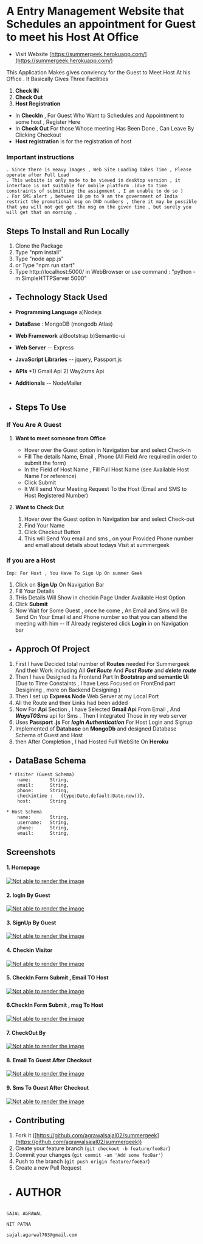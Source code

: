 
## 


# A Entry Management Website that Schedules an appointment for Guest to meet his Host At Office 

  

* Visit Website  [https://summergeek.herokuapp.com/](https://summergeek.herokuapp.com/) 

This Application Makes gives conviency for the Guest to Meet Host At his Office .
It Basically Gives Three Facilities 
1) **Check IN**
2) **Check Out**
3) **Host Registration**

*  In **CheckIn** , For Guest Who Want to Schedules and Appointment to some host , Register Here
* In **Check Out**  For those Whose meeting Has Been Done , Can Leave By Clicking Checkout
*  **Host registration** is for the registration of host
    

### Important instructions 

```
. Since there is Heavy Images , Web Site Loading Takes Time , Please operate after Full Load
. This website is only made to be viewed in desktop version , it interface is not suitable for mobile platform .(due to time constraints of submitting the assignment , I am unable to do so )
. For SMS alert , between 10 pm to 9 am the government of India restrict the promotional msg on DND numbers , there it may be possible that you will not get get the msg on the given time , but surely you will get that on morning .
```

  

## Steps To Install and Run Locally

1) Clone the Package
2) Type "npm install"
3) Type "node app.js"
4) or Type "npm run start"
5) Type http://localhost:5000/ in WebBrowser or use command : "python -m SimpleHTTPServer 5000"



* ## Technology Stack Used
* **Programming Language**
   a)Nodejs

* **DataBase** : MongoDB  (mongodb Atlas)
* **Web Framework**
  a)Bootstrap 
  b)Semantic-ui

* **Web Server** -- Express
* **JavaScript Libraries** -- jquery, Passport.js
* **APIs** 
*1) Gmail Api 2)   Way2sms Api

* **Additionals** -- NodeMailer
```
```
* ## Steps To Use 

### If You Are A Guest 
   
 1) **Want to meet someone from Office** 
	* Hover over the Guest option in Navigation bar and select Check-in
   	* Fill The details Name, Email , Phone (All Field Are required in order to submit the form)
   	* In the Field of Host Name , Fill Full Host Name (see Available Host Name For reference)
   	* Click Submit
    * It Will send Your Meeting Request To the Host (Email and SMS to Host Registered Number)
    
   2) **Want to Check Out**
       1) Hover over the Guest option in Navigation bar and select Check-out
       2) Find Your Name
       3) Click Checkout Button
       4) This will Send You email and sms , on your Provided Phone number and email about details about todays Visit at summergeek

###  If you are a Host
```
Imp: For Host , You Have To Sign Up On summer Geek
 ```
 1) Click on **Sign Up** On Navigation Bar
 2) Fill Your Details
 3) THis Details Will Show in checkin Page Under Available Host Option
 4) Click **Submit**
 5) Now Wait for Some Guest , once he come , An Email and Sms will Be Send On Your Email id and Phone number so that you can attend the meeting with him
 -- If Already registered click **Login** in on Navigation bar


 * ## Approch Of Project
1) First I have Decided total number of **Routes** needed For Summergeek And their Work including All ***Get Route*** And ***Post Route*** and ***delete route***
2) Then I have Designed its Frontend Part In **Bootstrap and semantic Ui** (Due to Time Constaints , I have Less Focused on FrontEnd part Desigining , more on Backend Designing )
3) Then I set up **Express Node** Web Server at my Local Port
4) All the Route and their Links had been added
5) Now For **Api** Section , I have Selected **Gmail Api**  From Email , And ***WaysT0Sms*** api for Sms . Then I integrated Those in my web server
6) Uses **Passport .js** For ***login Authentication*** For Host Login and Signup
7) Implemented of **Database** on **MongoDb** and designed Database Schema of Guest and Host 
8) then After Completion , I had Hosted Full WebSite On **Heroku**
  
 * ## DataBase Schema
```
 * Visiter (Guest Schema)
	name:		String,
	email:		String,
	phone:		String,
	checkintime : 	{type:Date,default:Date.now()},	
	host:		String

* Host Schema
	name:		String,
	username:	String,
	phone:		String,
	email:		String,
```

## Screenshots



#### 1. Homepage


[![Not able to render the image](https://raw.githubusercontent.com/agrawalsajal02/summergeek/master/public/screenshots/front.png)](https://raw.githubusercontent.com/agrawalsajal02/summergeek/master/public/screenshots/front.png)




#### 2. logIn By Guest

[![Not able to render the image](https://github.com/agrawalsajal02/summergeek/blob/master/public/screenshots/login.png)](https://github.com/agrawalsajal02/summergeek/blob/master/public/screenshots/login.png)



#### 3. SignUp By Guest



[![Not able to render the image](https://github.com/agrawalsajal02/summergeek/blob/master/public/screenshots/register.png)](https://github.com/agrawalsajal02/summergeek/blob/master/public/screenshots/register.png)




#### 4. Checkin Visitor

[![Not able to render the image](https://raw.githubusercontent.com/agrawalsajal02/summergeek/master/public/screenshots/guest.png)](https://raw.githubusercontent.com/agrawalsajal02/summergeek/master/public/screenshots/guest.png)



#### 5. CheckIn Form Submit , Email TO Host

[![Not able to render the image](https://github.com/agrawalsajal02/summergeek/blob/master/public/screenshots/hostemail.jpg)](https://github.com/agrawalsajal02/summergeek/blob/master/public/screenshots/hostemail.jpg)



#### 6.CheckIn Form Submit , msg To Host

[![Not able to render the image](https://github.com/agrawalsajal02/summergeek/blob/master/public/screenshots/hostsms.jpg)](https://github.com/agrawalsajal02/summergeek/blob/master/public/screenshots/hostsms.jpg)




#### 7. CheckOut By

[![Not able to render the image](https://raw.githubusercontent.com/agrawalsajal02/summergeek/master/public/screenshots/checkout.png)](https://raw.githubusercontent.com/agrawalsajal02/summergeek/master/public/screenshots/checkout.png)




#### 8. Email To Guest After Checkout

[![Not able to render the image](https://github.com/agrawalsajal02/summergeek/blob/master/public/screenshots/guestemail.jpg)](https://github.com/agrawalsajal02/summergeek/blob/master/public/screenshots/guestemail.jpg)





#### 9. Sms To Guest After Checkout

[![Not able to render the image](https://github.com/agrawalsajal02/summergeek/blob/master/public/screenshots/guestsms.jpg)](https://github.com/agrawalsajal02/summergeek/blob/master/public/screenshots/guestsms.jpg)









* ## Contributing

1.  Fork it ([https://github.com/agrawalsajal02/summergeek](https://github.com/agrawalsajal02/summergeek))
2.  Create your feature branch (`git checkout -b feature/fooBar`)
3.  Commit your changes (`git commit -am 'Add some fooBar'`)
4.  Push to the branch (`git push origin feature/fooBar`)
5.  Create a new Pull Request
   
  

* # AUTHOR

```

SAJAL AGRAWAL

NIT PATNA

sajal.agarwal703@gmail.com
```
